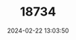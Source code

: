 ---
title: "18734"
category: "Pteropus lylei"
draft: false
date: 2024-02-22 13:03:50
languages:
  Spanish; Castilian: ["Zorro Volador De Lyle"]
  English: ["Lyle's Flying Fox"]
---